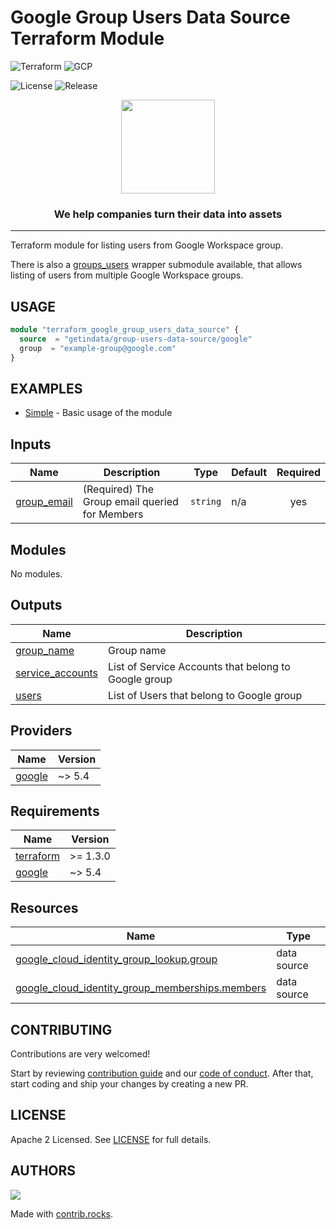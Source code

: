 # Google Group Users Data Source Terraform Module

![Terraform](https://img.shields.io/badge/terraform-%235835CC.svg?style=for-the-badge&logo=terraform&logoColor=white)
![GCP](https://img.shields.io/badge/GoogleCloud-%234285F4.svg?style=for-the-badge&logo=google-cloud&logoColor=white)

<!--- Replace repository name -->
![License](https://badgen.net/github/license/getindata/terraform-google-group-users-data-source/)
![Release](https://badgen.net/github/release/getindata/terraform-google-group-users-data-source/)

<p align="center">
  <img height="150" src="https://getindata.com/img/logo.svg">
  <h3 align="center">We help companies turn their data into assets</h3>
</p>

---
Terraform module for listing users from Google Workspace group.

There is also a [groups_users](modules/groups-users/) wrapper submodule available, that allows listing of users from multiple Google Workspace groups.

## USAGE

```terraform
module "terraform_google_group_users_data_source" {
  source  = "getindata/group-users-data-source/google"
  group  = "example-group@google.com"
}
```

## EXAMPLES

- [Simple](examples/simple) - Basic usage of the module

<!-- BEGIN_TF_DOCS -->




## Inputs

| Name | Description | Type | Default | Required |
|------|-------------|------|---------|:--------:|
| <a name="input_group_email"></a> [group\_email](#input\_group\_email) | (Required) The Group email queried for Members | `string` | n/a | yes |

## Modules

No modules.

## Outputs

| Name | Description |
|------|-------------|
| <a name="output_group_name"></a> [group\_name](#output\_group\_name) | Group name |
| <a name="output_service_accounts"></a> [service\_accounts](#output\_service\_accounts) | List of Service Accounts that belong to Google group |
| <a name="output_users"></a> [users](#output\_users) | List of Users that belong to Google group |

## Providers

| Name | Version |
|------|---------|
| <a name="provider_google"></a> [google](#provider\_google) | ~> 5.4 |

## Requirements

| Name | Version |
|------|---------|
| <a name="requirement_terraform"></a> [terraform](#requirement\_terraform) | >= 1.3.0 |
| <a name="requirement_google"></a> [google](#requirement\_google) | ~> 5.4 |

## Resources

| Name | Type |
|------|------|
| [google_cloud_identity_group_lookup.group](https://registry.terraform.io/providers/hashicorp/google/latest/docs/data-sources/cloud_identity_group_lookup) | data source |
| [google_cloud_identity_group_memberships.members](https://registry.terraform.io/providers/hashicorp/google/latest/docs/data-sources/cloud_identity_group_memberships) | data source |
<!-- END_TF_DOCS -->

## CONTRIBUTING

Contributions are very welcomed!

Start by reviewing [contribution guide](CONTRIBUTING.md) and our [code of conduct](CODE_OF_CONDUCT.md). After that, start coding and ship your changes by creating a new PR.

## LICENSE

Apache 2 Licensed. See [LICENSE](LICENSE) for full details.

## AUTHORS

<!--- Replace repository name -->
<a href="https://github.com/getindata/REPO_NAME/graphs/contributors">
  <img src="https://contrib.rocks/image?repo=getindata/terraform-module-template" />
</a>

Made with [contrib.rocks](https://contrib.rocks).
